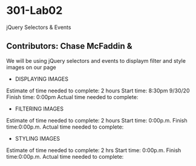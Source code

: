 # 301-Lab02

jQuery Selectors &amp; Events

## Contributors: Chase McFaddin & 

We will be using jQuery selectors and events to displaym filter and style images on our page


- DISPLAYING IMAGES

Estimate of time needed to complete: 2 hours
Start time: 8:30pm 9/30/20
Finish time: 0:00pm
Actual time needed to complete:

- FILTERING IMAGES

Estimate of time needed to complete: 2 hours
Start time: 0:00p.m.
Finish time:0:00p.m.
Actual time needed to complete:

- STYLING IMAGES

Estimate of time needed to complete: 2 hrs
Start time: 0:00p.m.
Finish time:0:00p.m.
Actual time needed to complete:
